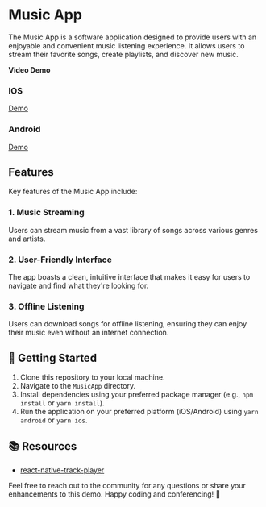 # Music App

The Music App is a software application designed to provide users with an enjoyable and convenient music listening experience. It allows users to stream their favorite songs, create playlists, and discover new music.

**Video Demo**

### IOS

[Demo](https://github.com/saigontechnology/React-Native/assets/111717882/14e6ea14-4337-4a66-a98c-30c7d2bbd93e)

### Android

[Demo](https://github.com/saigontechnology/React-Native/assets/111717882/5b94a76b-88b0-4483-b53b-a54cf55572af)

## Features

Key features of the Music App include:

### 1. **Music Streaming**

Users can stream music from a vast library of songs across various genres and artists.

### 2. **User-Friendly Interface**

The app boasts a clean, intuitive interface that makes it easy for users to navigate and find what they're looking for.

### 3. **Offline Listening**

Users can download songs for offline listening, ensuring they can enjoy their music even without an internet connection.

## 🚀 Getting Started

1. Clone this repository to your local machine.
2. Navigate to the `MusicApp` directory.
3. Install dependencies using your preferred package manager (e.g., `npm install` or `yarn install`).
4. Run the application on your preferred platform (iOS/Android) using `yarn android` or `yarn ios`.

## 📚 Resources

- [react-native-track-player](https://rntp.dev/docs/basics/getting-started)

Feel free to reach out to the community for any questions or share your enhancements to this demo. Happy coding and conferencing! 🚀
